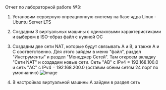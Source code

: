 Отчет по лабораторной работе №3:
1. Установим серверную опреационную систему на базе ядра Linux - Ubuntu Server LTS
2. Создадим 3 виртуальных машины с одинаковыми характеристиками и выберем в ISO-образ файл с нужной ОС
3. Создадим две сети NAT, которые будут связывать A и B, а также A и C соответственно. Для этого зайдем в меню "файл", раздел "Инструменты" и раздел "Менеджер Сетей". Там откроем вкладку "Сети NAT" и создадим новые сети. Сеть "AB" с IPv4 = 192.168.100.0 и сеть "AC" с IPv4 = 192.168.200.0 (оставим обеим сетям 24 порт по умолчанию)
   ![image](https://github.com/user-attachments/assets/b6a2a353-f594-49c3-b759-d0577507053d)

5. В настройках виртуальной машины A зайдем в раздел сеть 

